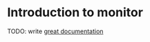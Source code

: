 # Introduction to monitor

TODO: write [great documentation](http://jacobian.org/writing/great-documentation/what-to-write/)
